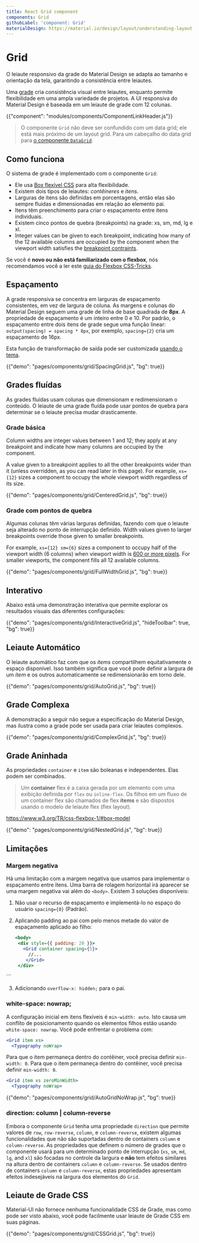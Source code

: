```yaml
---
title: React Grid component
components: Grid
githubLabel: 'component: Grid'
materialDesign: https://material.io/design/layout/understanding-layout.html
---
```


# Grid

<p class="description">O leiaute responsivo da grade do Material Design se adapta ao tamanho e orientação da tela, garantindo a consistência entre leiautes.</p>

Uma [grade](https://material.io/design/layout/responsive-layout-grid.html) cria consistência visual entre leiautes, enquanto permite flexibilidade em uma ampla variedade de projetos. A UI responsiva do Material Design é baseada em um leiaute de grade com 12 colunas.

{{"component": "modules/components/ComponentLinkHeader.js"}}

> O componente `Grid` não deve ser confundido com um data grid; ele está mais próximo de um layout grid. Para um cabeçalho do data grid para [o componente `DataGrid`](/components/data-grid/).

## Como funciona

O sistema de grade é implementado com o componente `Grid`:

- Ele usa [Box flexível CSS](https://www.w3.org/TR/css-flexbox-1/) para alta flexibilidade.
- Existem dois tipos de leiautes: *contêineres* e *itens*.
- Larguras de itens são definidas em porcentagens, então elas são sempre fluidas e dimensionadas em relação ao elemento pai.
- Itens têm preenchimento para criar o espaçamento entre itens individuais.
- Existem cinco pontos de quebra (breakpoints) na grade: xs, sm, md, lg e xl.
- Integer values can be given to each breakpoint, indicating how many of the 12 available columns are occupied by the component when the viewport width satisfies the [breakpoint contraints](/customization/breakpoints/#default-breakpoints).

Se você é **novo ou não está familiarizado com o flexbox**, nós recomendamos você a ler este [guia do Flexbox CSS-Tricks](https://css-tricks.com/snippets/css/a-guide-to-flexbox/).

## Espaçamento

A grade responsiva se concentra em larguras de espaçamento consistentes, em vez de largura de coluna. As margens e colunas do Material Design seguem uma grade de linha de base quadrada de **8px**. A propriedade de espaçamento é um inteiro entre 0 e 10. Por padrão, o espaçamento entre dois itens de grade segue uma função linear: `output(spacing) = spacing * 8px`, por exemplo, `spacing={2}` cria um espaçamento de 16px.

Esta função de transformação de saída pode ser customizada [usando o tema](/customization/spacing/).

{{"demo": "pages/components/grid/SpacingGrid.js", "bg": true}}

## Grades fluídas

As grades fluídas usam colunas que dimensionam e redimensionam o conteúdo. O leiaute de uma grade fluída pode usar pontos de quebra para determinar se o leiaute precisa mudar drasticamente.

### Grade básica

Column widths are integer values between 1 and 12; they apply at any breakpoint and indicate how many columns are occupied by the component.

A value given to a breakpoint applies to all the other breakpoints wider than it (unless overridden, as you can read later in this page). For example, `xs={12}` sizes a component to occupy the whole viewport width regardless of its size.

{{"demo": "pages/components/grid/CenteredGrid.js", "bg": true}}

### Grade com pontos de quebra

Algumas colunas têm várias larguras definidas, fazendo com que o leiaute seja alterado no ponto de interrupção definido. Width values given to larger breakpoints override those given to smaller breakpoints.

For example, `xs={12} sm={6}` sizes a component to occupy half of the viewport width (6 columns) when viewport width is [600 or more pixels](/customization/breakpoints/#default-breakpoints). For smaller viewports, the component fills all 12 available columns.

{{"demo": "pages/components/grid/FullWidthGrid.js", "bg": true}}

## Interativo

Abaixo está uma demonstração interativa que permite explorar os resultados visuais das diferentes configurações:

{{"demo": "pages/components/grid/InteractiveGrid.js", "hideToolbar": true, "bg": true}}

## Leiaute Automático

O leiaute automático faz com que os *items* compartilhem equitativamente o espaço disponível. Isso também significa que você pode definir a largura de um *item* e os outros automaticamente se redimensionarão em torno dele.

{{"demo": "pages/components/grid/AutoGrid.js", "bg": true}}

## Grade Complexa

A demonstração a seguir não segue a especificação do Material Design, mas ilustra como a grade pode ser usada para criar leiautes complexos.

{{"demo": "pages/components/grid/ComplexGrid.js", "bg": true}}

## Grade Aninhada

As propriedades `container` e `item` são boleanas e independentes. Elas podem ser combinados.

> Um **container** flex é a caixa gerada por um elemento com uma exibição definida por `flex` ou `inline-flex`. Os filhos em um fluxo de um container flex são chamados de flex **items** e são dispostos usando o modelo de leiaute flex (flex layout).

https://www.w3.org/TR/css-flexbox-1/#box-model

{{"demo": "pages/components/grid/NestedGrid.js", "bg": true}}

## Limitações

### Margem negativa

Há uma limitação com a margem negativa que usamos para implementar o espaçamento entre itens. Uma barra de rolagem horizontal irá aparecer se uma margem negativa vai além do `<body>`. Existem 3 soluções disponíveis:

1. Não usar o recurso de espaçamento e implementá-lo no espaço do usuário `spacing={0}` (Padrão).
2. Aplicando padding ao pai com pelo menos metade do valor de espaçamento aplicado ao filho:

   ```jsx
   <body>
    <div style={{ padding: 20 }}>
      <Grid container spacing={5}>
        //...
       </Grid>
    </div>
  </body>
   ```

3. Adicionando `overflow-x: hidden;` para o pai.

### white-space: nowrap;

A configuração inicial em itens flexíveis é `min-width: auto`. Isto causa um conflito de posicionamento quando os elementos filhos estão usando `white-space: nowrap`. Você pode enfrentar o problema com:

```jsx
<Grid item xs>
  <Typography noWrap>
```

Para que o item permaneça dentro do contêiner, você precisa definir `min-width: 0`. Para que o item permaneça dentro do contêiner, você precisa definir `min-width: 0`.

```jsx
<Grid item xs zeroMinWidth>
  <Typography noWrap>
```

{{"demo": "pages/components/grid/AutoGridNoWrap.js", "bg": true}}

### direction: column | column-reverse

Embora o componente `Grid` tenha uma propriedade `direction` que permite valores de `row`, `row-reverse`, `column`, e `column-reverse`, existem algumas funcionalidades que não são suportadas dentro de containers `column` e `column-reverse`. As propriedades que definem o número de grades que o componente usará para um determinado ponto de interrupção (`xs`, `sm`, `md`, `lg`, and `xl`) são focadas no controle da largura e **não** tem efeitos similares na altura dentro de containers `column` e `column-reverse`. Se usados dentro de containers `column` e `column-reverse`, estas propriedades apresentam efeitos indesejáveis na largura dos elementos do `Grid`.

## Leiaute de Grade CSS

Material-UI não fornece nenhuma funcionalidade CSS de Grade, mas como pode ser visto abaixo, você pode facilmente usar leiaute de Grade CSS em suas páginas.

{{"demo": "pages/components/grid/CSSGrid.js", "bg": true}}
